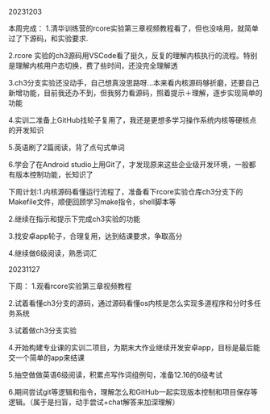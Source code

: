 





20231203

本周完成： 1.清华训练营的rcore实验第三章视频教程看了，但也没啥用，就简单过了下源码，和实验要求.

2.rcore 实验的ch3源码用VSCode看了挺久，反复的理解内核执行的流程。特别是理解内核用户态切换，费了些时间，还没完全理解透

3.ch3分支实验还没动手，自己想真没思路呀...本来看内核源码够折磨，还要自己新增功能，目前我还办不到，但我努力看源码，照着提示＋理解，逐步实现简单的功能

4.实训二准备上GitHub找轮子复用了，我还是更想多学习操作系统内核等硬核点的开发知识

5.英语刷了2篇阅读，背了点句式单词

6.学会了在Android studio上用Git了，才发现原来这些企业级开发环境，一般都有版本控制功能，长知识了


下周计划:1.内核源码看懂运行流程了，准备看下rcore实验仓库ch3分支下的Makefile文件，顺便回顾学习make指令，shell脚本等

2.继续在指示和提示下完成ch3实验的功能

3.找安卓app轮子，合理复用，达到结课要求，争取高分

4.继续做6级阅读，熟悉词汇



20231127

下周：
1.观看rcore实验第三章视频教程

2.试着看懂ch3分支的源码，通过源码看懂os内核是怎么实现多道程序和分时多任务系统

3.试着做ch3分支实验

4.开始构建专业课的实训二项目，为期末大作业继续开发安卓app，目标是最后能交一个简单的app来结课

5.抽空做做英语6级阅读，积累点写作词组例句，准备12.16的6级考试

6.期间尝试git等逻辑和指令，理解怎么和GitHub一起实现版本控制和项目保存等逻辑。（属于是扫盲，动手尝试+chat解答来加深理解）
